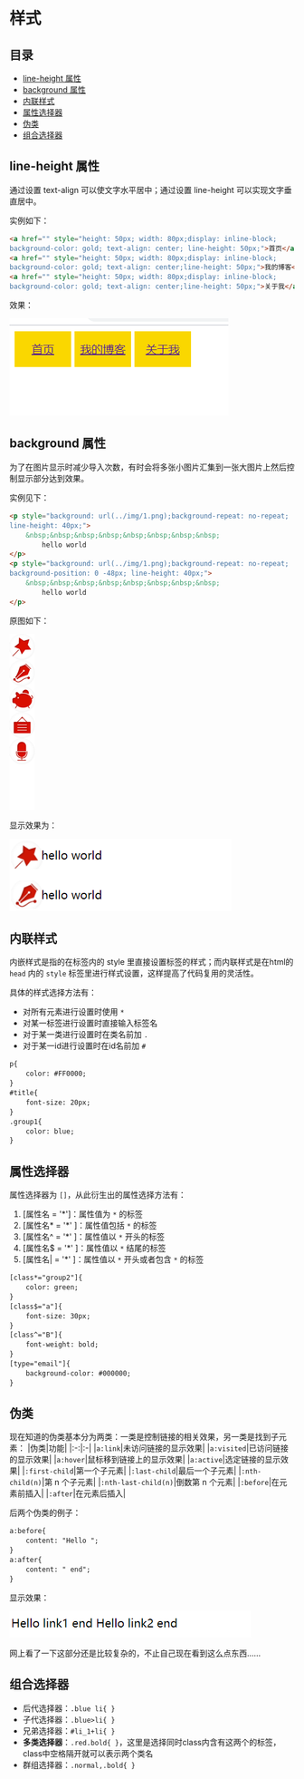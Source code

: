 # 样式

## 目录

  - [line-height 属性](#line-height-属性)
  - [background 属性](#background-属性)
  - [内联样式](#内联样式)
  - [属性选择器](#属性选择器)
  - [伪类](#伪类)
  - [组合选择器](#组合选择器)

## line-height 属性

通过设置 text-align 可以使文字水平居中；通过设置 line-height 可以实现文字垂直居中。

实例如下：
```html
<a href="" style="height: 50px; width: 80px;display: inline-block;
background-color: gold; text-align: center; line-height: 50px;">首页</a>
<a href="" style="height: 50px; width: 80px;display: inline-block;
background-color: gold; text-align: center;line-height: 50px;">我的博客</a>
<a href="" style="height: 50px; width: 80px;display: inline-block;
background-color: gold; text-align: center;line-height: 50px;">关于我</a>
```

效果：

![](../img/line_height.png)

## background 属性

为了在图片显示时减少导入次数，有时会将多张小图片汇集到一张大图片上然后控制显示部分达到效果。

实例见下：

```HTML
<p style="background: url(../img/1.png);background-repeat: no-repeat;
line-height: 40px;">
    &nbsp;&nbsp;&nbsp;&nbsp;&nbsp;&nbsp;&nbsp;&nbsp;
        hello world
</p>
<p style="background: url(../img/1.png);background-repeat: no-repeat;
background-position: 0 -48px; line-height: 40px;">
    &nbsp;&nbsp;&nbsp;&nbsp;&nbsp;&nbsp;&nbsp;&nbsp;
        hello world
</p>
```
原图如下：

![](../img/1.png)

显示效果为：

![](../img/background.png)

## 内联样式

内嵌样式是指的在标签内的 style 里直接设置标签的样式；而内联样式是在html的 `head` 内的 `style` 标签里进行样式设置，这样提高了代码复用的灵活性。

具体的样式选择方法有：
- 对所有元素进行设置时使用 `*`
- 对某一标签进行设置时直接输入标签名
- 对于某一类进行设置时在类名前加 `.`
- 对于某一id进行设置时在id名前加 `#`

```HTML
p{
    color: #FF0000;
}
#title{
    font-size: 20px;
}
.group1{
    color: blue;
}
```

## 属性选择器

属性选择器为 `[]`，从此衍生出的属性选择方法有：
1. [属性名 = '*']：属性值为 `*` 的标签
2. [属性名* = '*' ]：属性值包括 `*` 的标签
2. [属性名^ = '*' ]：属性值以 `*` 开头的标签
2. [属性名$ = '*' ]：属性值以 `*` 结尾的标签
2. [属性名| = '*' ]：属性值以 `*` 开头或者包含 `*` 的标签

```html
[class*="group2"]{
    color: green;
}
[class$="a"]{
    font-size: 30px;
}
[class^="B"]{
    font-weight: bold;
}
[type="email"]{
    background-color: #000000;
}
```

## 伪类

现在知道的伪类基本分为两类：一类是控制链接的相关效果，另一类是找到子元素：
|伪类|功能|
|:-:|:-|
|`a:link`|未访问链接的显示效果|
|`a:visited`|已访问链接的显示效果|
|`a:hover`|鼠标移到链接上的显示效果|
|`a:active`|选定链接的显示效果|
|`:first-child`|第一个子元素|
|`:last-child`|最后一个子元素|
|`:nth-child(n)`|第 n 个子元素|
|`:nth-last-child(n)`|倒数第 n 个元素|
|`:before`|在元素前插入|
|`:after`|在元素后插入|

后两个伪类的例子：

```html
a:before{
    content: "Hello ";
}
a:after{
    content: " end";
}
```

显示效果：

![](../img/before_and_after.png)

网上看了一下这部分还是比较复杂的，不止自己现在看到这么点东西……

## 组合选择器

- 后代选择器：`.blue li{ }`
- 子代选择器：`.blue>li{ }`
- 兄弟选择器：`#li_1+li{ }`
- **多类选择器**：`.red.bold{ }`，这里是选择同时class内含有这两个的标签，class中空格隔开就可以表示两个类名
- 群组选择器：`.normal,.bold{ }`

